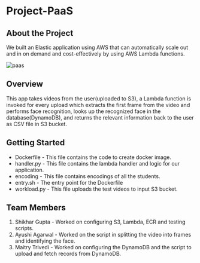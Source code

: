 # Project-PaaS

## About the Project

We built an Elastic application using AWS that can automatically scale out and in on demand and cost-effectively by using AWS Lambda functions.


![paas](https://github.com/maitry98/Paas-Project/assets/147111812/f871dab7-b3c8-42b7-93d9-a5cbda2f18fd)

## Overview

This app takes videos from the user(uploaded to S3), a Lambda function is invoked for every upload which extracts the first frame from the video and performs face recognition, looks up the recognized face in the database(DynamoDB), and returns the relevant information back to the user as CSV file in S3 bucket.

## Getting Started

- Dockerfile - This file contains the code to create docker image.
- handler.py - This file contains the lambda handler and logic for our application.
- encoding - This file contains encodings of all the students.
- entry.sh - The entry point for the Dockerfile
- workload.py - This file uploads the test videos to input S3 bucket.

## Team Members

1. Shikhar Gupta - Worked on configuring S3, Lambda, ECR and testing scripts.
2. Ayushi Agarwal - Worked on the script in splitting the video into frames and identifying the face.
3. Maitry Trivedi - Worked on configuring the DynamoDB and the script to upload and fetch records from DynamoDB.

